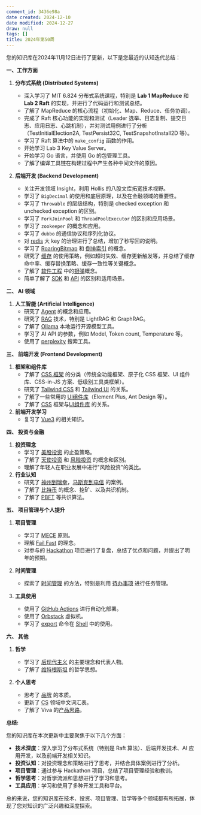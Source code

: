 ```yaml
---
comment_id: 3436e98a
date created: 2024-12-10
date modified: 2024-12-27
draw: null
tags: []
title: 2024年第50周
---
```

您的知识库在2024年11月12日进行了更新，以下是您最近的认知迭代总结：

**一、工作方面**

1. **分布式系统 (Distributed Systems)**
    - 深入学习了 MIT 6.824 分布式系统课程，特别是 **Lab 1 MapReduce** 和 **Lab 2 Raft** 的实现，并进行了代码运行和测试总结。
    - 了解了 MapReduce 的核心流程（初始化、Map、Reduce、任务协调）。
    - 完成了 Raft 核心功能的实现和测试（Leader 选举、日志复制、提交日志、应用日志、心跳机制），并对测试用例进行了分析（TestInitialElection2A, TestPersist32C, TestSnapshotInstall2D 等）。
    - 学习了 Raft 算法中的 `make_config` 函数的作用。
    - 开始学习 Lab 3 Key Value Server。
    - 开始学习 Go 语言，并使用 Go 的包管理工具。
    - 了解了编译工具链在构建过程中产生各种中间文件的原因。

2. **后端开发 (Backend Development)**
    - 关注开发领域 Insight，利用 Hollis 的八股文库拓宽技术视野。
    - 学习了 `BigDecimal` 的使用和底层原理，以及在金融领域的重要性。
    - 学习了 `Throwable` 的层级结构，特别是 checked exception 和 unchecked exception 的区别。
    - 学习了 `ForkJoinPool` 和 `ThreadPoolExecutor` 的区别和应用场景。
    - 学习了 `zookeeper` 的概念和应用。
    - 学习了 `dubbo` 的通信协议和序列化协议。
    - 对 [redis](redis.md) 大 key 的治理进行了总结，增加了秒写回的说明。
    - 学习了 [RoaringBitmap](RoaringBitmap.md) 和 [倒排索引](倒排索引.md) 的概念。
    - 研究了 [缓存](缓存.md) 的使用策略，例如超时失效、缓存更新触发等，并总结了缓存命中率、缓存替换策略、缓存一致性等关键概念。
    - 了解了 [软件工程](软件工程.md) 中的[银弹](银弹.md)概念。
    - 简单了解了 [SDK](SDK.md) 和 [API](API.md) 的区别和适用场景。

**二、 AI 领域**

1. **人工智能 (Artificial Intelligence)**
    - 研究了 [Agent](Agent.md) 的概念和应用。
    - 研究了 [RAG](RAG.md) 技术，特别是 LightRAG 和 GraphRAG。
    - 了解了 [Ollama](Ollama.md) 本地运行开源模型工具。
    - 学习了 AI API 的参数，例如 Model, Token count, Temperature 等。
    - 使用了 [perplexity](perplexity.md) 搜索工具。

**三、 前端开发 (Frontend Development)**

1. **框架和组件库**
    - 了解了 [CSS 框架](CSS%20框架.md) 的分类（传统全功能框架、原子化 CSS 框架、UI 组件库、CSS-in-JS 方案、低级别工具类框架）。
    - 研究了 [Tailwind CSS](Tailwind%20CSS.md) 和 [Tailwind UI](Tailwind%20UI.md) 的关系。
    - 了解了一些常用的 [UI组件库](UI组件库.md)（Element Plus, Ant Design 等）。
    - 了解了 [CSS](CSS.md) 框架与[UI组件库](UI组件库.md) 的关系。
2. **前端开发学习**
    - 复习了 [Vue3](Vue3@.md) 的相关知识。

**四、 投资与金融**

1. **投资理念**
    - 学习了 [美股投资](美股投资/@美股投资.md) 的止盈策略。
    - 了解了 [天使投资](天使投资.md) 和 [风险投资](风险投资.md) 的概念和区别。
    - 理解了年轻人在职业发展中进行"风险投资"的类比。
2. **行业认知**
    - 研究了 [神州到瑞幸](神州到瑞幸.md)，[马斯克到电信](马斯克到电信.md) 的案例。
    - 了解了 [比特币](比特币突破%2010%20万美金.md) 的概念、挖矿、以及共识机制。
    - 了解了 [PBFT](PBFT.md) 等共识算法。

**五、 项目管理与个人提升**

1. **项目管理**
    - 学习了 [MECE](2%20第二大脑/2%20飞轮/2%20认知系统/智慧/MECE.md) 原则。
    - 理解 [Fail Fast](失败越快，成功越快.md) 的理念。
    - 对参与的 [Hackathon](Hackathon.md) 项目进行了复盘，总结了优点和问题，并提出了明年的预期。

2. **时间管理**
    - 探索了 [时间管理](时间管理.md) 的方法，特别是利用 [待办事项](待办事项.md) 进行任务管理。

3. **工具使用**
    - 使用了 [GitHub Actions](GitHub%20Actions.md) 进行自动化部署。
    - 使用了 [Orbstack](Orbstack.md) 虚拟机。
    - 学习了 [export](export.md) 命令在 [Shell](Shell.md) 中的使用。

**六、 其他**

1. **哲学**
    - 学习了 [后现代主义](后现代主义.md) 的主要理念和代表人物。
    - 了解了 [维特根斯坦](维特根斯坦.md) 的哲学思想。

2. **个人思考**
    - 思考了 [品牌](品牌.md) 的本质。
    - 更新了 [CS](CS@.md) 领域中文词汇表。
    - 了解了 Viva 的[产品思路](Viva$.md)。

**总结:**

您的知识库在本次更新中主要聚焦于以下几个方面：

- **技术深度**：深入学习了分布式系统（特别是 Raft 算法）、后端开发技术、AI 应用开发，以及前端开发相关知识。
- **投资认知**：对投资理念和策略进行了思考，并结合具体案例进行了分析。
- **项目管理**：通过参与 Hackathon 项目，总结了项目管理经验和教训。
- **哲学思考**：对哲学流派和思想进行了学习和思考。
- **工具应用**：学习和使用了多种开发工具和平台。

总的来说，您的知识库在技术、投资、项目管理、哲学等多个领域都有所拓展，体现了您对知识的广泛兴趣和深度探索。
